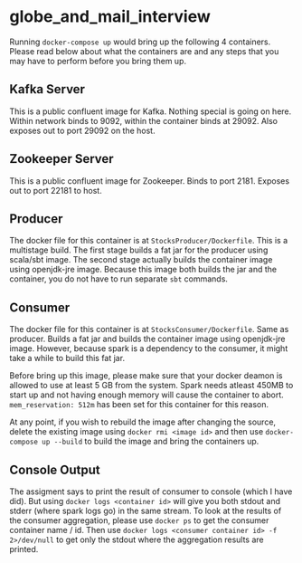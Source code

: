 # globe_and_mail_interview

Running `docker-compose up` would bring up the following 4 containers. Please read below about what the containers are and any steps that you may have to perform before you bring them up.

## Kafka Server
This is a public confluent image for Kafka. Nothing special is going on here. Within network binds to 9092, within the container binds at 29092. Also exposes out to port 29092 on the host.

## Zookeeper Server
This is a public confluent image for Zookeeper. Binds to port 2181. Exposes out to port 22181 to host.

## Producer
The docker file for this container is at `StocksProducer/Dockerfile`. This is a multistage build. The first stage builds a fat jar for the producer using scala/sbt image. The second stage actually builds the container image using openjdk-jre image. Because this image both builds the jar and the container, you do not have to run separate `sbt` commands.

## Consumer
The docker file for this container is at `StocksConsumer/Dockerfile`. Same as producer. Builds a fat jar and builds the container image using openjdk-jre image. However, because spark is a dependency to the consumer, it might take a while to build this fat jar.

Before bring up this image, please make sure that your docker deamon is allowed to use at least 5 GB from the system. Spark needs atleast 450MB to start up and not having enough memory will cause the container to abort. `mem_reservation: 512m` has been set for this container for this reason.


At any point, if you wish to rebuild the image after changing the source, delete the existing image using `docker rmi <image id>` and then use `docker-compose up --build` to build the image and bring the containers up.

## Console Output
The assigment says to print the result of consumer to console (which I have did). But using `docker logs <container id>` will give you both stdout and stderr (where spark logs go) in the same stream. To look at the results of the consumer aggregation, please use `docker ps` to get the consumer container name / id. Then use `docker logs <consumer container id> -f 2>/dev/null` to get only the stdout where the aggregation results are printed.
